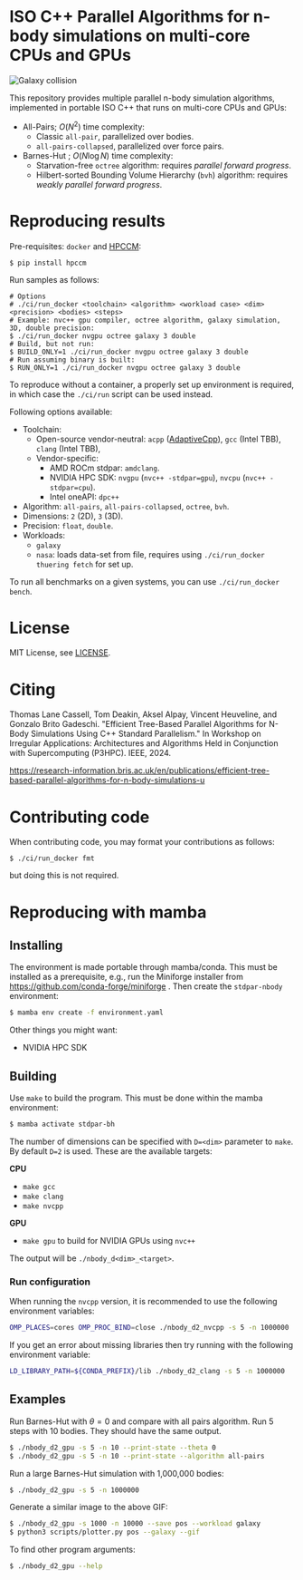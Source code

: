 # ISO C++ Parallel Algorithms for n-body simulations on multi-core CPUs and GPUs

![Galaxy collision](./cover_animation.gif)

This repository provides multiple parallel n-body simulation algorithms, implemented in portable ISO C++ that runs on multi-core CPUs and GPUs:
- All-Pairs; $O(N^2)$ time complexity:
  * Classic `all-pair`, parallelized over bodies.
  * `all-pairs-collapsed`, parallelized over force pairs.
- Barnes-Hut ; $O(N \log N)$ time complexity:
  * Starvation-free `octree` algorithm: requires _parallel forward progress_.
  * Hilbert-sorted Bounding Volume Hierarchy (`bvh`) algorithm: requires _weakly parallel forward progress_.
  
# Reproducing results

Pre-requisites: `docker` and [HPCCM](https://github.com/NVIDIA/hpc-container-maker):

```shell
$ pip install hpccm
```

Run samples as follows:

```shell
# Options
# ./ci/run_docker <toolchain> <algorithm> <workload case> <dim> <precision> <bodies> <steps>
# Example: nvc++ gpu compiler, octree algorithm, galaxy simulation, 3D, double precision:
$ ./ci/run_docker nvgpu octree galaxy 3 double
# Build, but not run:
$ BUILD_ONLY=1 ./ci/run_docker nvgpu octree galaxy 3 double
# Run assuming binary is built:
$ RUN_ONLY=1 ./ci/run_docker nvgpu octree galaxy 3 double
```

To reproduce without a container, a properly set up environment is required, in which case the `./ci/run` script can be used instead.

Following options available:

- Toolchain:
  * Open-source vendor-neutral: `acpp` ([AdaptiveCpp](https://github.com/AdaptiveCpp/AdaptiveCpp)), `gcc` (Intel TBB), `clang` (Intel TBB), 
  * Vendor-specific: 
    - AMD ROCm stdpar: `amdclang`.
	- NVIDIA HPC SDK: `nvgpu` (`nvc++ -stdpar=gpu`), `nvcpu` (`nvc++ -stdpar=cpu`).
	- Intel oneAPI: `dpc++`
- Algorithm: `all-pairs`, `all-pairs-collapsed`, `octree`, `bvh`.
- Dimensions: `2` (2D), `3` (3D).
- Precision: `float`, `double`.
- Workloads:
  * `galaxy`
  * `nasa`: loads data-set from file, requires using `./ci/run_docker thuering fetch` for set up.

To run all benchmarks on a given systems, you can use `./ci/run_docker bench`.

# License

MIT License, see [LICENSE](./LICENSE).

# Citing

Thomas Lane Cassell, Tom Deakin, Aksel Alpay, Vincent Heuveline, and Gonzalo Brito Gadeschi. "Efficient Tree-Based Parallel Algorithms for N-Body Simulations Using C++ Standard Parallelism." In Workshop on Irregular Applications: Architectures and Algorithms Held in Conjunction with Supercomputing (P3HPC). IEEE, 2024.

https://research-information.bris.ac.uk/en/publications/efficient-tree-based-parallel-algorithms-for-n-body-simulations-u

# Contributing code

When contributing code, you may format your contributions as follows:

```shell
$ ./ci/run_docker fmt
```

but doing this is not required.

# Reproducing with mamba

## Installing

The environment is made portable through mamba/conda.
This must be installed as a prerequisite, e.g., run the Miniforge installer from https://github.com/conda-forge/miniforge .
Then create the `stdpar-nbody` environment:
```bash
$ mamba env create -f environment.yaml
```
<!-- `mamba env export --from-history --name stdpar-nbody` -->

Other things you might want:
- NVIDIA HPC SDK
<!--- Intel oneAPI Base Toolkit-->

## Building
Use `make` to build the program.
This must be done within the mamba environment:
```bash
$ mamba activate stdpar-bh
```
The number of dimensions can be specified with `D=<dim>` parameter to `make`.
By default `D=2` is used.
These are the available targets:

**CPU**

- `make gcc`
- `make clang`
- `make nvcpp`

**GPU**
- `make gpu` to build for NVIDIA GPUs using `nvc++`

The output will be `./nbody_d<dim>_<target>`.
<!-- makelocalrc -gcc $(which gcc) -gpp $(which g++) -x -d . -->

### Run configuration
When running the `nvcpp` version, it is recommended to use the following environment variables:
```bash
OMP_PLACES=cores OMP_PROC_BIND=close ./nbody_d2_nvcpp -s 5 -n 1000000
```

If you get an error about missing libraries then try running with the following environment variable:
```bash
LD_LIBRARY_PATH=${CONDA_PREFIX}/lib ./nbody_d2_clang -s 5 -n 1000000
```

## Examples
Run Barnes-Hut with $\theta=0$ and compare with all pairs algorithm.
Run 5 steps with 10 bodies.
They should have the same output.
```bash
$ ./nbody_d2_gpu -s 5 -n 10 --print-state --theta 0
$ ./nbody_d2_gpu -s 5 -n 10 --print-state --algorithm all-pairs
```

Run a large Barnes-Hut simulation with 1,000,000 bodies:
```bash
$ ./nbody_d2_gpu -s 5 -n 1000000
```

Generate a similar image to the above GIF:
```bash
$ ./nbody_d2_gpu -s 1000 -n 10000 --save pos --workload galaxy
$ python3 scripts/plotter.py pos --galaxy --gif
```

To find other program arguments:
```bash
$ ./nbody_d2_gpu --help
```
